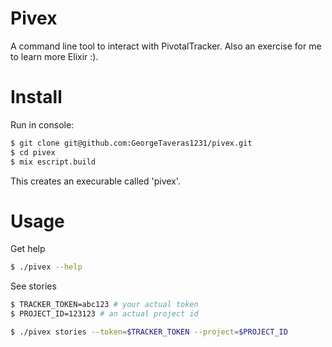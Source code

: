 Pivex
=====

A command line tool to interact with PivotalTracker.
Also an exercise for me to learn more Elixir :).

# Install

Run in console:
```bash
$ git clone git@github.com:GeorgeTaveras1231/pivex.git
$ cd pivex
$ mix escript.build
```

This creates an execurable called 'pivex'.

# Usage

Get help

```bash
$ ./pivex --help
```

See stories

```bash
$ TRACKER_TOKEN=abc123 # your actual token
$ PROJECT_ID=123123 # an actual project id

$ ./pivex stories --token=$TRACKER_TOKEN --project=$PROJECT_ID
```
